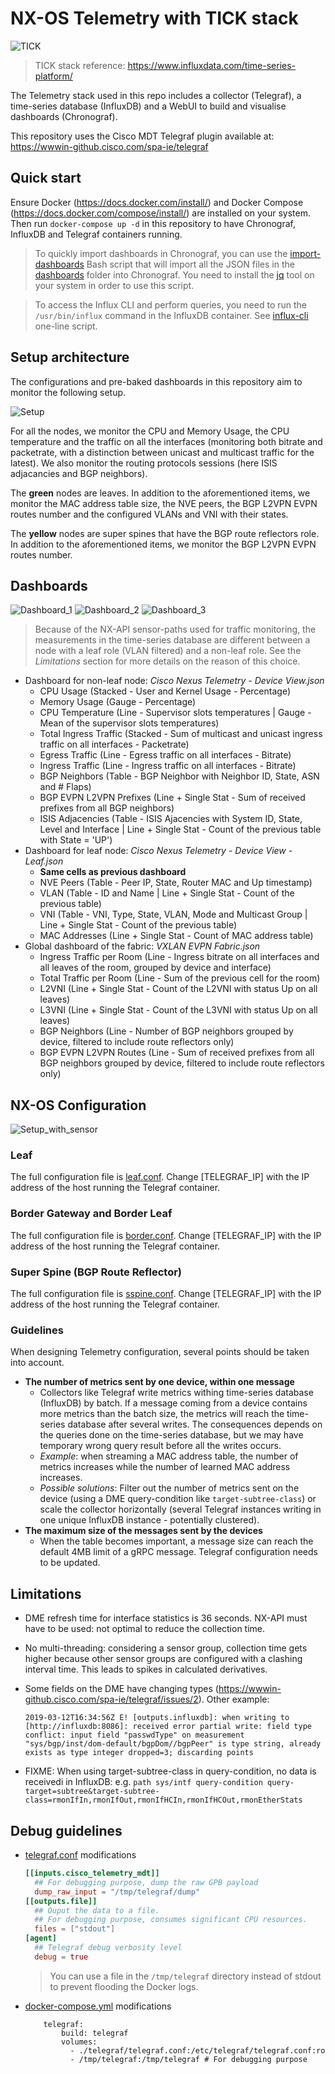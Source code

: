 # NX-OS Telemetry with TICK stack

![TICK](./images/TICK.png)
> TICK stack reference: <https://www.influxdata.com/time-series-platform/>

The Telemetry stack used in this repo includes a collector (Telegraf), a time-series database (InfluxDB) and a WebUI to build and visualise dashboards (Chronograf).

This repository uses the Cisco MDT Telegraf plugin available at: <https://wwwin-github.cisco.com/spa-ie/telegraf>

## Quick start

Ensure Docker (<https://docs.docker.com/install/>) and Docker Compose (<https://docs.docker.com/compose/install/>) are installed on your system.
Then run `docker-compose up -d` in this repository to have Chronograf, InfluxDB and Telegraf containers running.

> To quickly import dashboards in Chronograf, you can use the [import-dashboards](./import-dashboard) Bash script that will import all the JSON files in the [dashboards](./dashboards) folder into Chronograf. You need to install the [jq](https://stedolan.github.io/jq/) tool on your system in order to use this script.

> To access the Influx CLI and perform queries, you need to run the `/usr/bin/influx` command in the InfluxDB container. See [influx-cli](./influx-cli) one-line script.

## Setup architecture

The configurations and pre-baked dashboards in this repository aim to monitor the following setup.

![Setup](./images/setup.png)

For all the nodes, we monitor the CPU and Memory Usage, the CPU temperature and the traffic on all the interfaces (monitoring both bitrate and packetrate, with a distinction between unicast and multicast traffic for the latest). We also monitor the routing protocols sessions (here ISIS adjacancies and BGP neighbors).

The **green** nodes are leaves. In addition to the aforementioned items, we monitor the MAC address table size, the NVE peers, the BGP L2VPN EVPN routes number and the configured VLANs and VNI with their states.

The **yellow** nodes are super spines that have the BGP route reflectors role. In addition to the aforementioned items, we monitor the BGP L2VPN EVPN routes number.

## Dashboards

![Dashboard_1](./images/Dashboard_1.png)
![Dashboard_2](./images/Dashboard_2.png)
![Dashboard_3](./images/Dashboard_3.png)

> Because of the NX-API sensor-paths used for traffic monitoring, the measurements in the time-series database are different between a node with a leaf role (VLAN filtered) and a non-leaf role. See the _Limitations_ section for more details on the reason of this choice.

- Dashboard for non-leaf node: _Cisco Nexus Telemetry - Device View.json_
  - CPU Usage (Stacked - User and Kernel Usage - Percentage)
  - Memory Usage (Gauge - Percentage)
  - CPU Temperature (Line - Supervisor slots temperatures | Gauge - Mean of the supervisor slots temperatures)
  - Total Ingress Traffic (Stacked - Sum of multicast and unicast ingress traffic on all interfaces - Packetrate)
  - Egress Traffic (Line - Egress traffic on all interfaces - Bitrate)
  - Ingress Traffic (Line - Ingress traffic on all interfaces - Bitrate)
  - BGP Neighbors (Table - BGP Neighbor with Neighbor ID, State, ASN and # Flaps)
  - BGP EVPN L2VPN Prefixes (Line + Single Stat - Sum of received prefixes from all BGP neighbors)
  - ISIS Adjacencies (Table - ISIS Ajacencies with System ID, State, Level and Interface | Line + Single Stat - Count of the previous table with State = 'UP')
- Dashboard for leaf node: _Cisco Nexus Telemetry - Device View - Leaf.json_
  - **Same cells as previous dashboard**
  - NVE Peers (Table - Peer IP, State, Router MAC and Up timestamp)
  - VLAN (Table - ID and Name | Line + Single Stat - Count of the previous table)
  - VNI (Table - VNI, Type, State, VLAN, Mode and Multicast Group | Line + Single Stat - Count of the previous table)
  - MAC Addresses (Line + Single Stat - Count of MAC address table)
- Global dashboard of the fabric: _VXLAN EVPN Fabric.json_
  - Ingress Traffic per Room (Line - Ingress bitrate on all interfaces and all leaves of the room, grouped by device and interface)
  - Total Traffic per Room (Line - Sum of the previous cell for the room)
  - L2VNI (Line + Single Stat - Count of the L2VNI with status Up on all leaves)
  - L3VNI (Line + Single Stat - Count of the L3VNI with status Up on all leaves)
  - BGP Neighbors (Line - Number of BGP neighbors grouped by device, filtered to include route reflectors only)
  - BGP EVPN L2VPN Routes (Line - Sum of received prefixes from all BGP neighbors grouped by device, filtered to include route reflectors only)

## NX-OS Configuration

![Setup_with_sensor](./images/setup_with_sensor.png)

### Leaf

The full configuration file is [leaf.conf](./configs/leaf.conf). Change [TELEGRAF_IP] with the IP address of the host running the Telegraf container.

### Border Gateway and Border Leaf

The full configuration file is [border.conf](./configs/border.conf). Change [TELEGRAF_IP] with the IP address of the host running the Telegraf container.

### Super Spine (BGP Route Reflector)

The full configuration file is [sspine.conf](./configs/sspine.conf). Change [TELEGRAF_IP] with the IP address of the host running the Telegraf container.

### Guidelines

When designing Telemetry configuration, several points should be taken into account.

- **The number of metrics sent by one device, within one message**
  - Collectors like Telegraf write metrics withing time-series database (InfluxDB) by batch. If a message coming from a device contains more metrics than the batch size, the metrics will reach the time-series database after several writes. The consequences depends on the queries done on the time-series database, but we may have temporary wrong query result before all the writes occurs.
  - _Example_: when streaming a MAC address table, the number of metrics increases while the number of learned MAC address increases.
  - _Possible solutions_: Filter out the number of metrics sent on the device (using a DME query-condition like `target-subtree-class`) or scale the collector horizontally (several Telegraf instances writing in one unique InfluxDB instance - potentially clustered).
- **The maximum size of the messages sent by the devices**
  - When the table becomes important, a message size can reach the default 4MB limit of a gRPC message. Telegraf configuration needs to be updated.

## Limitations

- DME refresh time for interface statistics is 36 seconds. NX-API must have to be used: not optimal to reduce the collection time.
- No multi-threading: considering a sensor group, collection time gets higher because other sensor groups are configured with a clashing interval time. This leads to spikes in calculated derivatives.
- Some fields on the DME have changing types (<https://wwwin-github.cisco.com/spa-ie/telegraf/issues/2>).
  Other example:

  ``` log
  2019-03-12T16:34:56Z E! [outputs.influxdb]: when writing to [http://influxdb:8086]: received error partial write: field type conflict: input field "passwdType" on measurement "sys/bgp/inst/dom-default/bgpDom//bgpPeer" is type string, already exists as type integer dropped=3; discarding points
  ```

- FIXME: When using target-subtree-class in query-condition, no data is receivedi in InfluxDB: e.g. `path sys/intf query-condition query-target=subtree&target-subtree-class=rmonIfIn,rmonIfOut,rmonIfHCIn,rmonIfHCOut,rmonEtherStats`

## Debug guidelines

- [telegraf.conf](telegraf/telegraf.conf) modifications

  ``` conf
  [[inputs.cisco_telemetry_mdt]]
    ## For debugging purpose, dump the raw GPB payload
    dump_raw_input = "/tmp/telegraf/dump"
  [[outputs.file]]
    ## Ouput the data to a file.
    ## For debugging purpose, consumes significant CPU resources.
    files = ["stdout"]
  [agent]
    ## Telegraf debug verbosity level
    debug = true
  ```

  > You can use a file in the `/tmp/telegraf` directory instead of stdout to prevent flooding the Docker logs.

- [docker-compose.yml](docker-compose.yml) modifications

  ``` docker-compose
      telegraf:
          build: telegraf
          volumes:
            - ./telegraf/telegraf.conf:/etc/telegraf/telegraf.conf:ro
            - /tmp/telegraf:/tmp/telegraf # For debugging purpose
  ```